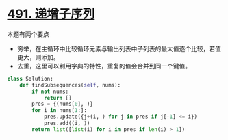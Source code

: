 # [491. 递增子序列](https://leetcode-cn.com/problems/increasing-subsequences/)

本题有两个要点

* 穷举，在主循环中比较循环元素与输出列表中子列表的最大值逐个比较，若值更大，则添加。
* 去重，这里可以利用字典的特性，重复的值会合并到同一个键值。

```python
class Solution:
    def findSubsequences(self, nums):
        if not nums:
            return []
        pres = {(nums[0], )}
        for i in nums[1:]:
            pres.update({j+(i, ) for j in pres if j[-1] <= i})
            pres.add((i, ))
        return list([list(i) for i in pres if len(i) > 1])
```



